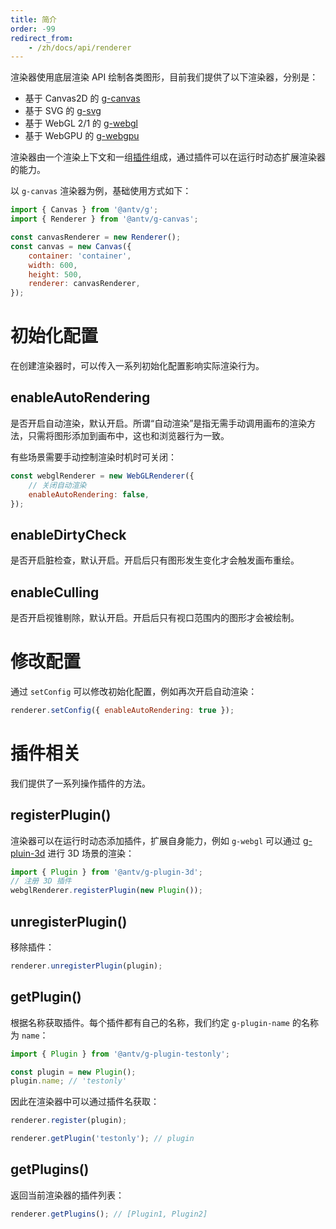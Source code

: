 ```yaml
---
title: 简介
order: -99
redirect_from:
    - /zh/docs/api/renderer
---
```


渲染器使用底层渲染 API 绘制各类图形，目前我们提供了以下渲染器，分别是：

-   基于 Canvas2D 的 [g-canvas](/zh/docs/api/renderer/canvas)
-   基于 SVG 的 [g-svg](/zh/docs/api/renderer/svg)
-   基于 WebGL 2/1 的 [g-webgl](/zh/docs/api/renderer/webgl)
-   基于 WebGPU 的 [g-webgpu](/zh/docs/api/renderer/webgpu)

渲染器由一个渲染上下文和一组[插件](/zh/docs/plugins/intro)组成，通过插件可以在运行时动态扩展渲染器的能力。

以 `g-canvas` 渲染器为例，基础使用方式如下：

```js
import { Canvas } from '@antv/g';
import { Renderer } from '@antv/g-canvas';

const canvasRenderer = new Renderer();
const canvas = new Canvas({
    container: 'container',
    width: 600,
    height: 500,
    renderer: canvasRenderer,
});
```

# 初始化配置

在创建渲染器时，可以传入一系列初始化配置影响实际渲染行为。

## enableAutoRendering

是否开启自动渲染，默认开启。所谓“自动渲染”是指无需手动调用画布的渲染方法，只需将图形添加到画布中，这也和浏览器行为一致。

有些场景需要手动控制渲染时机时可关闭：

```js
const webglRenderer = new WebGLRenderer({
    // 关闭自动渲染
    enableAutoRendering: false,
});
```

## enableDirtyCheck

是否开启脏检查，默认开启。开启后只有图形发生变化才会触发画布重绘。

## enableCulling

是否开启视锥剔除，默认开启。开启后只有视口范围内的图形才会被绘制。

# 修改配置

通过 `setConfig` 可以修改初始化配置，例如再次开启自动渲染：

```js
renderer.setConfig({ enableAutoRendering: true });
```

# 插件相关

我们提供了一系列操作插件的方法。

## registerPlugin()

渲染器可以在运行时动态添加插件，扩展自身能力，例如 `g-webgl` 可以通过 [g-pluin-3d](/zh/docs/plugins/3d) 进行 3D 场景的渲染：

```js
import { Plugin } from '@antv/g-plugin-3d';
// 注册 3D 插件
webglRenderer.registerPlugin(new Plugin());
```

## unregisterPlugin()

移除插件：

```js
renderer.unregisterPlugin(plugin);
```

## getPlugin()

根据名称获取插件。每个插件都有自己的名称，我们约定 `g-plugin-name` 的名称为 `name`：

```js
import { Plugin } from '@antv/g-plugin-testonly';

const plugin = new Plugin();
plugin.name; // 'testonly'
```

因此在渲染器中可以通过插件名获取：

```js
renderer.register(plugin);

renderer.getPlugin('testonly'); // plugin
```

## getPlugins()

返回当前渲染器的插件列表：

```js
renderer.getPlugins(); // [Plugin1, Plugin2]
```
